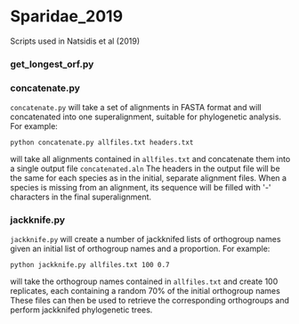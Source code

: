 # Sparidae_2019
Scripts used in Natsidis et al (2019)

### get_longest_orf.py


### concatenate.py

`concatenate.py` will take a set of alignments in FASTA format and will concatenated into one superalignment, suitable for phylogenetic analysis. For example:

```
python concatenate.py allfiles.txt headers.txt
```

will take all alignments contained in `allfiles.txt` and concatenate them into a single output file `concatenated.aln`
The headers in the output file will be the same for each species as in the initial, separate alignment files.
When a species is missing from an alignment, its sequence will be filled with '-' characters in the final superalignment.

### jackknife.py

`jackknife.py` will create a number of jackknifed lists of orthogroup names given an initial list of orthogroup names and a proportion. For example:

```
python jackknife.py allfiles.txt 100 0.7
```

will take the orthogroup names contained in `allfiles.txt` and create 100 replicates, each containing a random 70% of the initial orthogroup names These files can then be used to retrieve the corresponding orthogroups and perform jackknifed phylogenetic trees.
